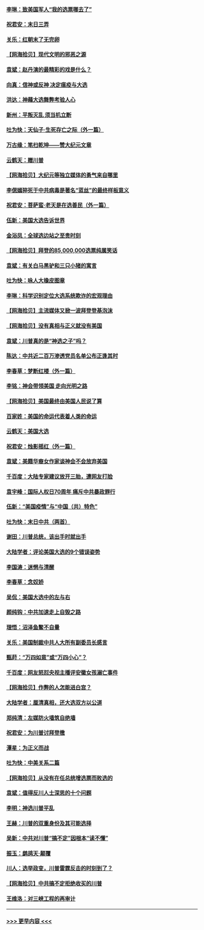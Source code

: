 #### [李琳：致美国军人“我的选票哪去了”](../pages/nsc993/n12635351.md?t=12211751) 
#### [祝君安：末日三弄](../pages/nsc993/n12635324.md?t=12211751) 
#### [关乐：红朝末了无完卵](../pages/nsc993/n12635315.md?t=12211751) 
#### [【网海拾贝】现代文明的邪恶之源](../pages/nsc993/n12634425.md?t=12211751) 
#### [袁斌：赵丹演的最精彩的戏是什么？](../pages/nsc993/n12633316.md?t=12211751) 
#### [向真：信神或反神 决定瘟疫与大选](../pages/nsc993/n12632710.md?t=12211751) 
#### [洪达：神藉大选舞弊考验人心](../pages/nsc993/n12631962.md?t=12211751) 
#### [新州：平叛灭乱  须当机立断](../pages/nsc993/n12631946.md?t=12211751) 
#### [吐为快：天仙子‧生死存亡之际（外一篇）](../pages/nsc993/n12631927.md?t=12211751) 
#### [万古缘：笔扫乾坤——赞大纪元文章](../pages/nsc993/n12631922.md?t=12211751) 
#### [云鹤天：赠川普](../pages/nsc993/n12631823.md?t=12211751) 
#### [【网海拾贝】大纪元等独立媒体的勇气来自哪里](../pages/nsc993/n12629961.md?t=12211751) 
#### [李偲嫣猝死于中共病毒是著名“蓝丝”的最终样板意义](../pages/nsc993/n12628812.md?t=12211751) 
#### [祝君安：菩萨蛮·老天是在选善民（外一篇）](../pages/nsc993/n12628793.md?t=12211751) 
#### [伍新：美国大选告诉世界](../pages/nsc993/n12628768.md?t=12211751) 
#### [金浴凤：全球选边站之至贵时刻](../pages/nsc993/n12627318.md?t=12211751) 
#### [【网海拾贝】拜登的85,000,000选票纯属笑话](../pages/nsc993/n12626569.md?t=12211751) 
#### [袁斌：有关白马黑驴和三只小猪的寓言](../pages/nsc993/n12626198.md?t=12211751) 
#### [吐为快：咏人大橡皮图章](../pages/nsc993/n12624470.md?t=12211751) 
#### [李琳：科学识别定位大选系统欺诈的宏观理由](../pages/nsc993/n12624340.md?t=12211751) 
#### [【网海拾贝】主流媒体又掀一波拜登登基泡沫](../pages/nsc993/n12624000.md?t=12211751) 
#### [【网海拾贝】没有真相与正义就没有美国](../pages/nsc993/n12621885.md?t=12211751) 
#### [袁斌：川普真的是“神选之子”吗？](../pages/nsc993/n12621749.md?t=12211751) 
#### [陈达：中共近二百万渗透党员名单公布正逢其时](../pages/nsc993/n12620870.md?t=12211751) 
#### [李春草：梦断红楼（外一篇）](../pages/nsc993/n12619122.md?t=12211751) 
#### [李铭：神会带领美国 走向光明之路](../pages/nsc993/n12618584.md?t=12211751) 
#### [【网海拾贝】美国最终由美国人民说了算](../pages/nsc993/n12617255.md?t=12211751) 
#### [百家姓：美国的命运代表着人类的命运](../pages/nsc993/n12615838.md?t=12211751) 
#### [云鹤天：美国大选](../pages/nsc993/n12615994.md?t=12211751) 
#### [祝君安：烛影摇红（外一篇）](../pages/nsc993/n12615975.md?t=12211751) 
#### [袁斌：美籍华裔女作家谈神会不会放弃美国](../pages/nsc993/n12615263.md?t=12211751) 
#### [千百度：大陆专家建议放开三胎，遭网友打脸](../pages/nsc993/n12614456.md?t=12211751) 
#### [袁宇峰：国际人权日70周年 痛斥中共暴政罪行](../pages/nsc993/n12611965.md?t=12211751) 
#### [伍新：“美国疫情”与“中国（共）特色”](../pages/nsc993/n12611463.md?t=12211751) 
#### [吐为快：末日中共（两首）](../pages/nsc993/n12611461.md?t=12211751) 
#### [谢田：川普总统，该出手时就出手](../pages/nsc993/n12610905.md?t=12211751) 
#### [大陆学者：评论美国大选的9个错误姿势](../pages/nsc993/n12609586.md?t=12211751) 
#### [李国涛：迷惘与清醒](../pages/nsc993/n12607532.md?t=12211751) 
#### [李春草：念奴娇](../pages/nsc993/n12607083.md?t=12211751) 
#### [吴侃：美国大选中的左与右](../pages/nsc993/n12607054.md?t=12211751) 
#### [颜纯钩：中共加速走上自毁之路](../pages/nsc993/n12606473.md?t=12211751) 
#### [理悟：沼泽鱼鳖不自量](../pages/nsc993/n12606454.md?t=12211751) 
#### [关乐：美国制裁中共人大所有副委员长感言](../pages/nsc993/n12606442.md?t=12211751) 
#### [甄莳：“万四如意”或“万四小心”？](../pages/nsc993/n12606091.md?t=12211751) 
#### [千百度：网友怒怼央视主播评安徽女孩溺亡事件](../pages/nsc993/n12605370.md?t=12211751) 
#### [【网海拾贝】作弊的人怎能进白宫？](../pages/nsc993/n12603546.md?t=12211751) 
#### [大陆学者：厘清真相，还大选双方以公道](../pages/nsc993/n12603475.md?t=12211751) 
#### [郑纯清：左媒防火墙筑自绝墙](../pages/nsc993/n12602226.md?t=12211751) 
#### [祝君安：为川普讨拜登檄](../pages/nsc993/n12602199.md?t=12211751) 
#### [潭星：为正义而战](../pages/nsc993/n12600926.md?t=12211751) 
#### [吐为快：中美关系二篇](../pages/nsc993/n12600908.md?t=12211751) 
#### [【网海拾贝】从没有在任总统增选票而败选的](../pages/nsc993/n12600435.md?t=12211751) 
#### [袁斌：值得反川人士深思的十个问题](../pages/nsc993/n12600332.md?t=12211751) 
#### [李明：神选川普平乱](../pages/nsc993/n12599751.md?t=12211751) 
#### [王赫：川普的双重身份及其可能选择](../pages/nsc993/n12599723.md?t=12211751) 
#### [吴新：中共对川普“搞不定”因根本“读不懂”](../pages/nsc993/n12599502.md?t=12211751) 
#### [振玉：鹧鸪天‧颠覆](../pages/nsc993/n12599494.md?t=12211751) 
#### [川人：选举政变，川普雷霆反击的时刻到了？](../pages/nsc993/n12599291.md?t=12211751) 
#### [【网海拾贝】中共搞不定拒绝收买的川普](../pages/nsc993/n12598955.md?t=12211751) 
#### [王维洛：对三峡工程的再审计](../pages/nsc993/n12598436.md?t=12211751) 

----
#### [ >>> 更早内容 <<< ](../indexes/nsc993-earlier.md)
